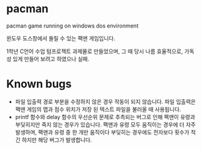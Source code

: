 # pacman
pacman game running on windows dos environment

윈도우 도스창에서 돌릴 수 있는 팩맨 게임입니다.

1학년 C언어 수업 텀프로젝트 과제물로 만들었으며, 그 때 당시 나름 효율적으로, 가독성 있게 만들어 보려고 하였으나 실패.

# Known bugs
- 파일 입출력 경로 부분을 수정하지 않은 경우 작동이 되지 않습니다.
파일 입출력은 팩맨 게임의 맵과 점수 위치가 저장 된 텍스트 파일을 불러올 때 사용됩니다.
- printf 함수와 delay 함수의 우선순위 문제로 추측되는 버그로 인해 팩맨이 유령과 부딪히지만 죽지 않는 경우가 있습니다.
팩맨과 유령 모두 움직이는 경우에 더 자주 발생하며, 팩맨과 유령 중 한 개만 움직이다 부딪히는 경우에도 전자보다 횟수가 적긴 하지만 해당 버그가 발생합니다.
